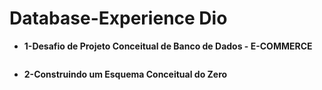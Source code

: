 # Database-Experience Dio



- **1-Desafio de Projeto Conceitual de Banco de Dados - E-COMMERCE**

```

```



- **2-Construindo um Esquema Conceitual do Zero**

```

```

